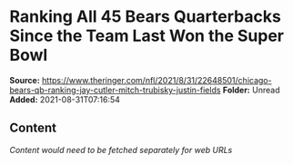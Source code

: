 # Ranking All 45 Bears Quarterbacks Since the Team Last Won the Super Bowl

**Source:** https://www.theringer.com/nfl/2021/8/31/22648501/chicago-bears-qb-ranking-jay-cutler-mitch-trubisky-justin-fields
**Folder:** Unread
**Added:** 2021-08-31T07:16:54




## Content
*Content would need to be fetched separately for web URLs*
